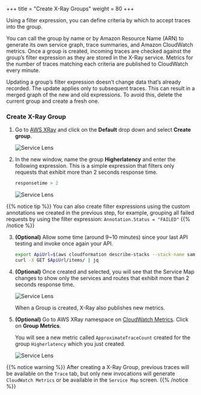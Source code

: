 +++
title = "Create X-Ray Groups"
weight = 80
+++

Using a filter expression, you can define criteria by which to accept traces into the group.

You can call the group by name or by Amazon Resource Name (ARN) to generate its own service graph, trace summaries, and Amazon CloudWatch metrics. Once a group is created, incoming traces are checked against the group’s filter expression as they are stored in the X-Ray service. Metrics for the number of traces matching each criteria are published to CloudWatch every minute.

Updating a group’s filter expression doesn’t change data that’s already recorded. The update applies only to subsequent traces. This can result in a merged graph of the new and old expressions. To avoid this, delete the current group and create a fresh one.

### Create X-Ray Group

1. Go to [AWS XRay](https://console.aws.amazon.com/xray/home#service-map) and click on the **Default** drop down and select **Create group**.

    ![Service Lens](/images/xray_group.png)

2. In the new window, name the group **Higherlatency** and enter the following expression. This is a simple expression that filters only requests that exhibit more than 2 seconds response time.

    ```SQL
    responsetime > 2
    ```

    ![Service Lens](/images/xray_group_11.png)


{{% notice tip %}}
You can also create filter expressions using the custom annotations we created in the previous step, for example, grouping all failed requests by using the filter expression: 
`Annotation.Status = "FAILED"`
{{% /notice %}}

3. **(Optional)** Allow some time (around 9~10 minutes) since your last API testing and invoke once again your API.

    ```sh
    export ApiUrl=$(aws cloudformation describe-stacks --stack-name sam-app-tracing --output json | jq '.Stacks[].Outputs[] | select(.OutputKey=="ApiUrl") | .OutputValue' | sed -e 's/^"//'  -e 's/"$//')
    curl -X GET $ApiUrl/items/ | jq
    ```

4. **(Optional)** Once created and selected, you will see that the Service Map changes to show only the services and routes that exhibit more than 2 seconds response time.

    ![Service Lens](/images/xray_group_1.png)

    When a Group is created, X-Ray also publishes new metrics.

5. **(Optional)** Go to AWS XRay namespace on [CloudWatch Metrics](https://console.aws.amazon.com/cloudwatch/home?#metricsV2:graph=~();namespace=~'AWS*2fX-Ray). Click on **Group Metrics**.

    You will see a new metric called `ApproximateTraceCount` created for the group `Higherlatency` which you just created.

    ![Service Lens](/images/xray_group_2.png)

{{% notice warning %}}
After creating a X-Ray Group, previous traces will be available on the `Trace` tab, but only new invocations will generate `CloudWatch Metrics` or be available in the `Service Map` screen. 
{{% /notice %}}

